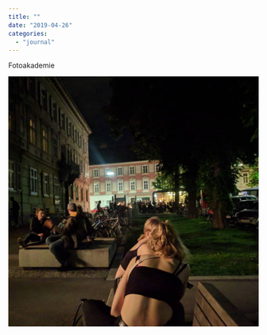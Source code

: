 ```yaml
---
title: ""
date: "2019-04-26"
categories: 
  - "journal"
---
```


Fotoakademie

![](images/1113badb75.jpg)

